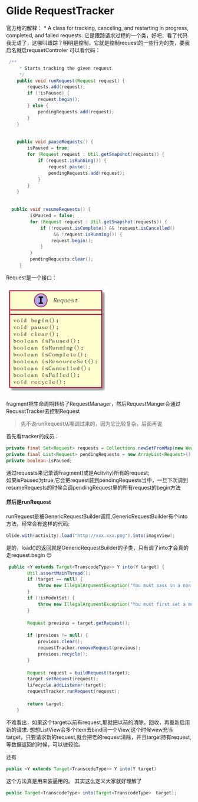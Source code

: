 # Glide RequestTracker
官方给的解释： * A class for tracking, canceling, and restarting in progress, completed, and failed requests.
它是跟踪请求过程的一个类，好吧，看了代码我无语了，这哪叫跟踪？明明是控制，它就是控制request的一些行为的类，要我启名就启requsetControler
可以看代码：
```java
 /**
     * Starts tracking the given request.
     */
    public void runRequest(Request request) {
        requests.add(request);
        if (!isPaused) {
            request.begin();
        } else {
            pendingRequests.add(request);
        }
    }


```


```java

    public void pauseRequests() {
        isPaused = true;
        for (Request request : Util.getSnapshot(requests)) {
            if (request.isRunning()) {
                request.pause();
                pendingRequests.add(request);
            }
        }
    }

```

```java

  public void resumeRequests() {
         isPaused = false;
         for (Request request : Util.getSnapshot(requests)) {
             if (!request.isComplete() && !request.isCancelled()
                  && !request.isRunning()) {
                 request.begin();
             }
         }
         pendingRequests.clear();
     }
```
Request是一个接口：

![Request类图](img/Request.png)　

fragment把生命周期转给了RequestManager，然后RequestManger会通过RequestTracker去控制Request
> 先不说runRequest从哪调过来的，因为它比较复杂，后面再说

首先看tracker的成员：
```java
private final Set<Request> requests = Collections.newSetFromMap(new WeakHashMap<Request, Boolean>());
private final List<Request> pendingRequests = new ArrayList<Request>();
private boolean isPaused;
  ```

通过requests来记录该Fragment(或是Acitvity)所有的request;<br/>
如果isPaused为true,它会把request装到pendingRequests当中，一旦下次调到resumeRequests的时候会调pendingRequest里的所有request的begin方法<br/>

#### 然后是runRequest
runRequest是被GenericRequestBuilder调用,GenericRequestBuilder有个into方法，经常会有这样的代码:
```java
Glide.with(activity).load("http://xxx.xxx.png").into(imageView);

```
是的，load()的返回就是GenericRequestBuilder的子类，只有调了into才会真的走request.begin :blush:

```java
 public <Y extends Target<TranscodeType>> Y into(Y target) {
        Util.assertMainThread();
        if (target == null) {
            throw new IllegalArgumentException("You must pass in a non null Target");
        }
        if (!isModelSet) {
            throw new IllegalArgumentException("You must first set a model (try #load())");
        }

        Request previous = target.getRequest();

        if (previous != null) {
            previous.clear();
            requestTracker.removeRequest(previous);
            previous.recycle();
        }

        Request request = buildRequest(target);
        target.setRequest(request);
        lifecycle.addListener(target);
        requestTracker.runRequest(request);

        return target;
    }

```
不难看出，如果这个target以前有request,那就把以前的清除，回收，再重新启用新的请求.
想想ListView会多个item去bind同一个View,这个时候view充当target，只要请求新的request,就会把老的request清除，并且target持有request,等数据返回的时候，可以做较验。

还有
```java
public <Y extends Target<TranscodeType>> Y into(Y target)
````
这个方法真是用来装逼用的。
其实这么定义大家就好理解了
```java
public Target<TranscodeType> into(Target<TranscodeType>　target);
```

